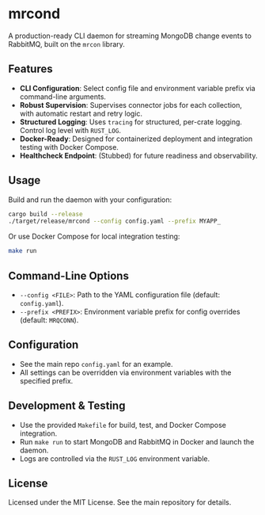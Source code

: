# mrcond

A production-ready CLI daemon for streaming MongoDB change events to RabbitMQ, built on the `mrcon` library.

## Features

- **CLI Configuration**: Select config file and environment variable prefix via command-line arguments.
- **Robust Supervision**: Supervises connector jobs for each collection, with automatic restart and retry logic.
- **Structured Logging**: Uses `tracing` for structured, per-crate logging. Control log level with `RUST_LOG`.
- **Docker-Ready**: Designed for containerized deployment and integration testing with Docker Compose.
- **Healthcheck Endpoint**: (Stubbed) for future readiness and observability.

## Usage

Build and run the daemon with your configuration:

```sh
cargo build --release
./target/release/mrcond --config config.yaml --prefix MYAPP_
```

Or use Docker Compose for local integration testing:

```sh
make run
```

## Command-Line Options

- `--config <FILE>`: Path to the YAML configuration file (default: `config.yaml`).
- `--prefix <PREFIX>`: Environment variable prefix for config overrides (default: `MRQCONN`).

## Configuration

- See the main repo `config.yaml` for an example.
- All settings can be overridden via environment variables with the specified prefix.

## Development & Testing

- Use the provided `Makefile` for build, test, and Docker Compose integration.
- Run `make run` to start MongoDB and RabbitMQ in Docker and launch the daemon.
- Logs are controlled via the `RUST_LOG` environment variable.

## License

Licensed under the MIT License. See the main repository for details.
